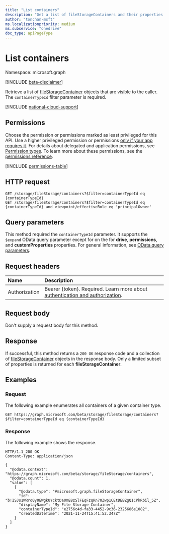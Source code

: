 ```yaml
---
title: "List containers"
description: "Get a list of fileStorageContainers and their properties."
author: "tonchan-msft"
ms.localizationpriority: medium
ms.subservice: "onedrive"
doc_type: apiPageType
---
```


# List containers


Namespace: microsoft.graph

[!INCLUDE [beta-disclaimer](../../includes/beta-disclaimer.md)]

Retrieve a list of [fileStorageContainer](../resources/filestoragecontainer.md) objects that are visible to the caller. The `containerTypeId` filter parameter is required.

[!INCLUDE [national-cloud-support](../../includes/global-only.md)]

## Permissions

Choose the permission or permissions marked as least privileged for this API. Use a higher privileged permission or permissions [only if your app requires it](/graph/permissions-overview#best-practices-for-using-microsoft-graph-permissions). For details about delegated and application permissions, see [Permission types](/graph/permissions-overview#permission-types). To learn more about these permissions, see the [permissions reference](/graph/permissions-reference).

<!-- { "blockType": "permissions", "name": "filestorage_list_containers" } -->
[!INCLUDE [permissions-table](../includes/permissions/filestorage-list-containers-permissions.md)]

## HTTP request

<!-- {
  "blockType": "ignored"
}
-->
``` http
GET /storage/fileStorage/containers?$filter=containerTypeId eq {containerTypeId}
GET /storage/fileStorage/containers?$filter=containerTypeId eq {containerTypeId} and viewpoint/effectiveRole eq 'principalOwner'
```

## Query parameters

This method required the `containerTypeId` parameter. It supports the `$expand` OData query parameter except for on the for **drive**, **permissions**, and **customProperties** properties. For general information, see [OData query parameters](/graph/query-parameters).

## Request headers

|Name|Description|
|:---|:---|
|Authorization|Bearer {token}. Required. Learn more about [authentication and authorization](/graph/auth/auth-concepts).|

## Request body

Don't supply a request body for this method.

## Response

If successful, this method returns a `200 OK` response code and a collection of [fileStorageContainer](../resources/filestoragecontainer.md) objects in the response body. Only a limited subset of properties is returned for each **fileStorageContainer**.

## Examples

### Request

The following example enumerates all containers of a given container type.


<!-- {
  "blockType": "request",
  "name": "list_filestoragecontainer"
}
-->
``` http
GET https://graph.microsoft.com/beta/storage/fileStorage/containers?$filter=containerTypeId eq {containerTypeId}
```

### Response

The following example shows the response.
<!-- {
  "blockType": "response",
  "truncated": true,
  "@odata.type": "Collection(microsoft.graph.fileStorageContainer)"
}
-->
``` http
HTTP/1.1 200 OK
Content-Type: application/json

{
  "@odata.context": "https://graph.microsoft.com/beta/storage/fileStorage/containers",
  "@odata.count": 1,
  "value": [
    {
      "@odata.type": "#microsoft.graph.fileStorageContainer",
      "id": "b!ISJs1WRro0y0EWgkUYcktDa0mE8zSlFEqFzqRn70Zwp1CEtDEBZgQICPkRbil_5Z",
      "displayName": "My File Storage Container",
      "containerTypeId": "e2756c4d-fa33-4452-9c36-2325686e1082",
      "createdDateTime": "2021-11-24T15:41:52.347Z"
    }
  ]
}
```

